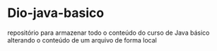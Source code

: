 # Dio-java-basico
repositório para armazenar todo o conteúdo do curso de Java básico
alterando o conteúdo de um arquivo de forma local